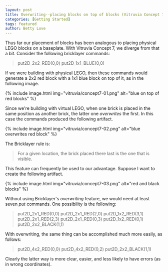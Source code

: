 ```yaml
---
layout: post
title: Overwriting--placing blocks on top of blocks (Vitruvia Concept 7)
categories: [Getting Started]
tags: featured
author: Betty Love
---
```




Thus far our placement of blocks has been analogous to placing physical LEGO blocks on a baseplate. With Vitruvia Concept 7, we diverge from that a bit.  Consider the following bricklayer commands:

> put2D_2x2_RED(0,0)
> put2D_1x1_BLUE(0,0)

If we were building with physical LEGO, then these commands would generate a 2x2 red block with a 1x1 blue block on top of it, as in the following image.

{% include image.html img="vitruvia/concept7-01.png"  alt="blue on top of red blocks" %}

Since we're building with virtual LEGO, when one brick is placed in the same position as another brick, the latter one *overwrites* the first. In this case the commands produced the following artifact.

{% include image.html img="vitruvia/concept7-02.png"  alt="blue overwrites red block" %}

The Bricklayer rule is:

> For a given location, the brick placed there last is the one that is visible.

This feature can frequently be used to our advantage.  Suppose I want to create the following artifact.

{% include image.html img="vitruvia/concept7-03.png"  alt="red and black blocks" %}

Without using Bricklayer's *overwriting* feature, we would need at least seven *put* commands.  One possibility is the following:

> put2D_2x1_RED(0,0)
> put2D_2x1_RED(2,0)
> put2D_1x2_RED(3,1)
> put2D_2x1_RED(2,3)
> put2D_2x1_RED(0,3)
> put2D_1x2_RED(0,1)
> put2D_2x2_BLACK(1,1)

With overwriting, the same thing can be accomplished much more easily, as follows:

> put2D_4x2_RED(0,0)
> put2D_4x2_RED(0,2)
> put2D_2x2_BLACK(1,1)

Clearly the latter way is more clear, easier, and less likely to have errors (as in wrong coordinates).
